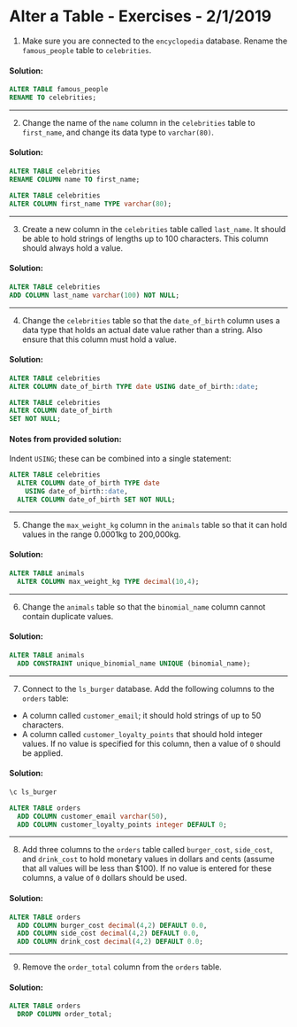 
[comment]: # (alter_a_table_exercises.md)

# Alter a Table - Exercises - 2/1/2019

1. Make sure you are connected to the `encyclopedia` database. Rename the `famous_people` table to `celebrities`.

#### Solution:

```sql
ALTER TABLE famous_people
RENAME TO celebrities;
```

---

2. Change the name of the `name` column in the `celebrities` table to `first_name`, and change its data type to `varchar(80)`.

#### Solution:

```sql
ALTER TABLE celebrities
RENAME COLUMN name TO first_name;

ALTER TABLE celebrities
ALTER COLUMN first_name TYPE varchar(80);
```

---

3. Create a new column in the `celebrities` table called `last_name`. It should be able to hold strings of lengths up to 100 characters. This column should always hold a value.

#### Solution:

```sql
ALTER TABLE celebrities
ADD COLUMN last_name varchar(100) NOT NULL;
```

---

4. Change the `celebrities` table so that the `date_of_birth` column uses a data type that holds an actual date value rather than a string. Also ensure that this column must hold a value.

#### Solution:

```sql
ALTER TABLE celebrities
ALTER COLUMN date_of_birth TYPE date USING date_of_birth::date;

ALTER TABLE celebrities
ALTER COLUMN date_of_birth
SET NOT NULL;
```

#### Notes from provided solution:

Indent `USING`; these can be combined into a single statement:

```sql
ALTER TABLE celebrities
  ALTER COLUMN date_of_birth TYPE date
    USING date_of_birth::date,
  ALTER COLUMN date_of_birth SET NOT NULL;
```

---

5. Change the `max_weight_kg` column in the `animals` table so that it can hold values in the range 0.0001kg to 200,000kg.

#### Solution:

```sql
ALTER TABLE animals
  ALTER COLUMN max_weight_kg TYPE decimal(10,4);
```

---

6. Change the `animals` table so that the `binomial_name` column cannot contain duplicate values.

#### Solution:

```sql
ALTER TABLE animals
  ADD CONSTRAINT unique_binomial_name UNIQUE (binomial_name);
```

---

7. Connect to the `ls_burger` database. Add the following columns to the `orders` table:

* A column called `customer_email`; it should hold strings of up to 50 characters.
* A column called `customer_loyalty_points` that should hold integer values. If no value is specified for this column, then a value of `0` should be applied.

#### Solution:

```sql
\c ls_burger

ALTER TABLE orders
  ADD COLUMN customer_email varchar(50),
  ADD COLUMN customer_loyalty_points integer DEFAULT 0;
```

---

8. Add three columns to the `orders` table called `burger_cost`, `side_cost`, and `drink_cost` to hold monetary values in dollars and cents (assume that all values will be less than $100). If no value is entered for these columns, a value of `0` dollars should be used.

#### Solution:

```sql
ALTER TABLE orders
  ADD COLUMN burger_cost decimal(4,2) DEFAULT 0.0,
  ADD COLUMN side_cost decimal(4,2) DEFAULT 0.0,
  ADD COLUMN drink_cost decimal(4,2) DEFAULT 0.0;
```

---

9. Remove the `order_total` column from the `orders` table.

#### Solution:

```sql
ALTER TABLE orders
  DROP COLUMN order_total;
```
